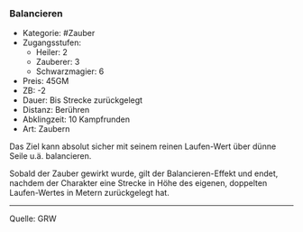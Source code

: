 ### Balancieren

- Kategorie: #Zauber
- Zugangsstufen:
  - Heiler: 2
  - Zauberer: 3
  - Schwarzmagier: 6
- Preis: 45GM
- ZB: -2
- Dauer: Bis Strecke zurückgelegt
- Distanz: Berühren
- Abklingzeit: 10 Kampfrunden
- Art: Zaubern

Das Ziel kann absolut sicher mit seinem reinen Laufen-Wert über dünne Seile u.ä. balancieren.

Sobald der Zauber gewirkt wurde, gilt der Balancieren-Effekt und endet, nachdem der Charakter eine Strecke in Höhe des eigenen, doppelten Laufen-Wertes in Metern zurückgelegt hat.

---

Quelle: GRW
